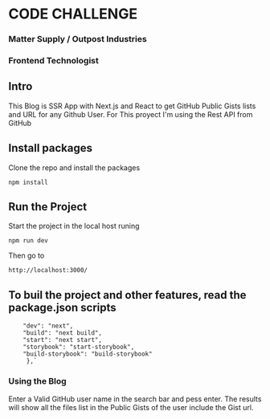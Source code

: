 # CODE CHALLENGE

### Matter Supply / Outpost Industries

### Frontend Technologist

## Intro

This Blog is SSR App with Next.js and React to get GitHub Public Gists lists and URL for any Github User. For This proyect I'm using the Rest API from GitHub

## Install packages

Clone the repo and install the packages

`npm install`

## Run the Project

Start the project in the local host runing

`npm run dev`

Then go to

`http://localhost:3000/`

## To buil the project and other features, read the package.json scripts

```"scripts": {
    "dev": "next",
    "build": "next build",
    "start": "next start",
    "storybook": "start-storybook",
    "build-storybook": "build-storybook"
     },`
```

### Using the Blog

Enter a Valid GitHub user name in the search bar and pess enter.
The results will show all the files list in the Public Gists of the user include the Gist url.
